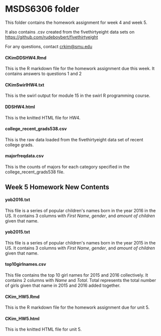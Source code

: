 # MSDS6306 folder
This folder contains the homework assignment for week 4 and week 5. 

It also contains .csv created from the fivethirtyeight data sets on https://github.com/rudeboybert/fivethirtyeight 

For any questions, contact crkim@smu.edu

#### CKimDDSHW4.Rmd
This is the R markdown file for the homework assignment due this week. It contains answers to questions 1 and 2

#### CKimSwirlHW4.txt
This is the swirl output for module 15 in the swirl R programming course. 

#### DDSHW4.html
This is the knitted HTML file for HW4.

#### college_recent_grads538.csv 
This is the raw data loaded from the fivethirtyeight data set of recent college grads.

#### majorfreqdata.csv
This is the counts of majors for each category specified in the college_recent_grads538 file. 

## Week 5 Homework New Contents

#### yob2016.txt
This file is a series of popular children's names born in the year 2016 in the US. It contains 3 columns with *First Name*, *gender*, and *amount of children*
given that name.

#### yob2015.txt
This file is a series of popular children's names born in the year 2015 in the US. It contains 3 columns with *First Name*, *gender*, and *amount of children*
given that name.

#### top10girlnames.csv
This file contains the top 10 girl names for 2015 and 2016 collectively. It contains 2 columns with *Name* and *Total*. Total represents
the total number of girls given that name in 2015 and 2016 added together.

#### CKim_HW5.Rmd
This is the R markdown file for the homework assignment due for unit 5. 

#### CKim_HW5.html
This is the knitted HTML file for unit 5.
